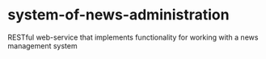 # system-of-news-administration
RESTful web-service that implements functionality for working with a news management system
